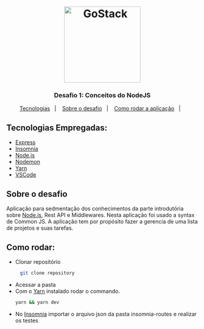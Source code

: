 <h1 align="center">
    <img alt="GoStack" src="https://rocketseat-cdn.s3-sa-east-1.amazonaws.com/bootcamp-header.png" width="200px" />
</h1>

<h3 align="center">
  Desafio 1: Conceitos do NodeJS
</h3>

<p align="center">
  <a href="#tecnologias-empregadas">Tecnologias</a>&nbsp;&nbsp;&nbsp;|&nbsp;&nbsp;&nbsp;
  <a href="#sobre-o-desafio">Sobre o desafio</a>&nbsp;&nbsp;&nbsp;|&nbsp;&nbsp;&nbsp;
  <a href="#como-rodar">Como rodar a aplicação</a>&nbsp;&nbsp;&nbsp;|&nbsp;&nbsp;&nbsp;
</p>

## Tecnologias Empregadas:

* [Express](https://expressjs.com/pt-br/)
* [Insomnia](https://insomnia.rest/download/) 
* [Node.js](https://nodejs.org/en/download/)
* [Nodemon](https://nodemon.io/)
* [Yarn](https://yarnpkg.com/lang/en/)
* [VSCode](https://code.visualstudio.com/)

## Sobre o desafio


Aplicação para sedmentação dos conhecimentos da parte introdutória sobre [Node.js](https://nodejs.org/en/download/), Rest API e Middlewares. Nesta aplicação foi usado a syntax de Common JS. A aplicação tem por propósito fazer a gerencia de uma lista de projetos e suas tarefas.

## Como rodar:
 
 *  Clonar repositório
 ```bash 
      git clone repository
  ```
 * Acessar a pasta
 * Com o [Yarn](https://yarnpkg.com/lang/en/) instalado rodar o commando.  
    ```Bash
    yarn && yarn dev
    ```
 * No [Insomnia](https://insomnia.rest/download/) importar o arquivo json da pasta insomnia-routes e realizar os testes

